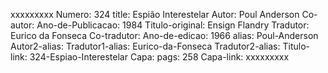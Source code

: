 xxxxxxxxx
Numero: 324
title: Espião Interestelar
Autor: Poul Anderson
Co-autor: 
Ano-de-Publicacao: 1984
Titulo-original: Ensign Flandry
Tradutor: Eurico da Fonseca
Co-tradutor: 
Ano-de-edicao: 1966
alias: Poul-Anderson
Autor2-alias: 
Tradutor1-alias: Eurico-da-Fonseca
Tradutor2-alias: 
Titulo-link: 324-Espiao-Interestelar
Capa: 
pags: 258
Capa-link: 
xxxxxxxxx